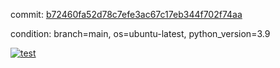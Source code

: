 commit: [b72460fa52d78c7efe3ac67c17eb344f702f74aa](https://github.com/rcmdnk/chatgpt-prompt-wrapper/tree/b72460fa52d78c7efe3ac67c17eb344f702f74aa)

condition: branch=main, os=ubuntu-latest, python_version=3.9

[![test](https://github.com/rcmdnk/chatgpt-prompt-wrapper/actions/workflows/test.yml/badge.svg)](https://github.com/rcmdnk/chatgpt-prompt-wrapper/actions/runs/7382363022)

